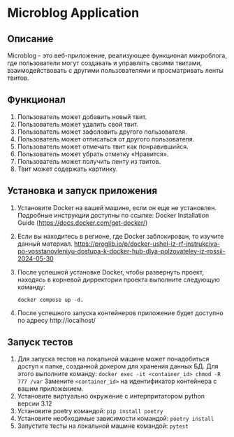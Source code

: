 # Microblog Application

## Описание
Microblog - это веб-приложение, реализующее функционал микроблога, где пользователи могут создавать и управлять своими 
твитами, взаимодействовать с другими пользователями и просматривать ленты твитов.

## Функционал

1. Пользователь может добавить новый твит.
2. Пользователь может удалить свой твит.
3. Пользователь может зафоловить другого пользователя.
4. Пользователь может отписаться от другого пользователя.
5. Пользователь может отмечать твит как понравившийся.
6. Пользователь может убрать отметку «Нравится».
7. Пользователь может получить ленту из твитов.
8. Твит может содержать картинку.

## Установка и запуск приложения

1. Установите Docker на вашей машине, если он еще не установлен. Подробные инструкции доступны по ссылке:
Docker Installation Guide (https://docs.docker.com/get-docker/)
2. Если вы находитесь в регионе, где Docker заблокирован,  то изучите данный материал. 
https://proglib.io/p/docker-ushel-iz-rf-instrukciya-po-vosstanovleniyu-dostupa-k-docker-hub-dlya-polzovateley-iz-rossii-2024-05-30
3. После успешной установке Docker, чтобы развернуть проект, находясь в корневой дирректории проекта выполните 
следующую команду: 

      `docker compose up -d.`
4. После успешного запуска контейнеров приложение будет доступно по адресу http://localhost/

## Запуск тестов

1. Для запуска тестов на локальной машине может понадобиться доступ к папке, созданной докером для хранения данных БД. 
Для этого выполните команду:
   `docker exec -it <container_id> chmod -R 777 /var`
Замените `<container_id>` на идентификатор контейнера с вашим приложением.
2. Установите виртуально окружение с интерпритатором python версии 3.12
3. Установите poetry командой: `pip install poetry`
4. Установите необходимые зависимости командой: `poetry install`
5. Запустите тесты на локальной машине командой: `pytest`